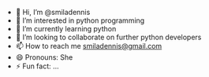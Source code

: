 - 👋 Hi, I’m @smiladennis
- 👀 I’m interested in python programming
- 🌱 I’m currently learning python
- 💞️ I’m looking to collaborate on further python developers
- 📫 How to reach me smiladennis@gmail.com
- 😄 Pronouns: She
- ⚡ Fun fact: ...

<!---
smiladennis/smiladennis is a ✨ special ✨ repository because its `README.md` (this file) appears on your GitHub profile.
You can click the Preview link to take a look at your changes.
--->
